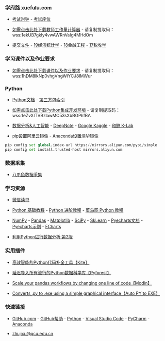 ### **[学府路 xuefulu.com](http://xuefulu.com/)**

+ [考试时钟](http://508cst.gcu.edu.cn/clock/) - [考试座位](http://508cst.gcu.edu.cn/seat/)

+ [如需点击此处下载教师工作量计算器](https://www.wenshushu.cn/k/30s5nspqc7x) - 请复制提取码：wss:1ekUB7gkly4vwAWRnVaIg4MHdOm

+ [提交文件](http://xuefulu.com/) - [19经济统计学](https://wss.pet/s/3dzfzb330rs) - [18金融工程](https://wss.pet/s/3dzg50oq6av) - [17税收学](https://wss.pet/s/3dzhdw328h3)


### **学习课件以及作业要求**

+ [如需点击此处下载课件以及作业要求](https://www.wenshushu.cn/k/3g8cbxb1tgn) - 请复制提取码：wss:1hDM8lkNp0vhgVngWIYCJ8lMWur

### **Python**
+ [Python文档](https://docs.python.org/zh-cn/3/) - [第三方包索引](https://pypi.org/)

+ [如需点击此处下载Python集成开发环境](https://www.wenshushu.cn/k/2zps61ic78o) - 请复制提取码：wss:1eZvXITVBzlawMC53sXbBGPhfBA

+ [数据分析&人工智能](http://xuefulu.com/) - [DeepNote](https://deepnote.com/) - [Google Kaggle](https://www.kaggle.com/) - [和鲸 K-Lab](https://www.kesci.com/)

+ [pip设置阿里云镜像](http://xuefulu.com/) - [Anaconda设置清华镜像](https://mirror.tuna.tsinghua.edu.cn/help/anaconda/)
```python
pip config set global.index-url https://mirrors.aliyun.com/pypi/simple
pip config set install.trusted-host mirrors.aliyun.com
```

### **数据采集**
+ [八爪鱼数据采集](https://www.bazhuayu.com/download)

### **学习资源**
+ [微信读书](https://weread.qq.com/)

+ [Python 基础教程](https://bop.mol.uno) - [Python 进阶教程](https://eastlakeside.gitbook.io/interpy-zh/) - [菜鸟网 Python 教程](https://www.runoob.com/python3/python3-tutorial.html)

+ [NumPy](https://www.numpy.org.cn) - [Pandas](https://www.pypandas.cn) - [Matplotlib](https://www.matplotlib.org.cn) - [SciPy](https://wizardforcel.gitbooks.io/scipy-lecture-notes/content/) - [SkLearn](https://sklearn.apachecn.org/) - [Pyecharts文档](https://pyecharts.org/#/zh-cn/) - [Pyecharts示例](https://gallery.pyecharts.org/#/README) - [ECharts](https://www.echartsjs.com/examples/zh/index.html)


+ [利用Python进行数据分析·第2版](https://seancheney.gitbook.io/python-for-data-analysis-2nd/)

### **实用插件**
+ [高效智能的Python代码补全工具【Kite】](https://www.kite.com/)

+ [延迟导入所有流行的Python数据科学库【Pyforest】](https://pypi.org/project/pyforest/)

+ [Scale your pandas workflows by changing one line of code【Modin】](https://pypi.org/project/modin/)

+ [Converts .py to .exe using a simple graphical interface【Auto PY to EXE】](https://pypi.org/project/auto-py-to-exe/)

### **快速链接**
+ [GitHub.com](https://github.com/login) - [GitHub帮助](https://help.github.com/cn) - [Python](https://www.python.org/) - [ Visual Studio Code](https://code.visualstudio.com/) - [PyCharm](http://www.jetbrains.com/pycharm/download/) - [Anaconda](https://www.anaconda.com/products/individual#Downloads)

+ <zhujixu@gcu.edu.cn>
